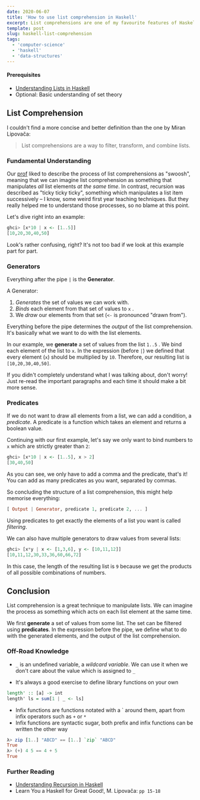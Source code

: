 ```yaml
---
date: 2020-06-07
title: 'How to use list comprehension in Haskell'
excerpt: List comprehensions are one of my favourite features of Haskell. Just as recursion, list comprehension is a basic technique of functional programming and should be learned right in the beginning.
template: post
slug: haskell-list-comprehension
tags:
  - 'computer-science'
  - 'haskell'
  - 'data-structures'
---
```


#### Prerequisites

- [Understanding Lists in Haskell](/haskell-understanding-lists/)
- Optional: Basic understanding of set theory

## List Comprehension

I couldn't find a more concise and better definition than the one by Miran Lipovača:

> List comprehensions are a way to filter, transform, and combine lists.

### Fundamental Understanding

Our [prof](https://en.wikipedia.org/wiki/Philip_Wadler) liked to describe the process of list comprehensions as "swoosh", meaning that we can imagine list comprehension as something that manipulates _all_ list elements _at the same time_. In contrast, recursion was described as "ticky ticky ticky", something which manipulates a list item successively – I know, some weird first year teaching techniques. But they really helped me to understand those processes, so no blame at this point.

Let's dive right into an example:

```haskell
ghci> [x*10 | x <- [1..5]]
[10,20,30,40,50]
```

Look's rather confusing, right? It's not too bad if we look at this example part for part.

### Generators

Everything after the pipe `|` is the **Generator**.

A Generator:

1. _Generates_ the set of values we can work with.
2. _Binds_ each element from that set of values to `x` .
3. We _draw_ our elements from that set (`<-` is pronounced "drawn from").

Everything before the pipe determines the _output_ of the list comprehension. It's basically what we want to do with the list elements.

In our example, we **generate** a set of values from the list `1..5` . We bind each element of the list to `x`. In the expression (before `|`) we defined that every element (`x`) should be multiplied by `10`. Therefore, our resulting list is `[10,20,30,40,50]`.

If you didn't completely understand what I was talking about, don't worry! Just re-read the important paragraphs and each time it should make a bit more sense.

### Predicates

If we do not want to draw all elements from a list, we can add a condition, a _predicate_. A predicate is a function which takes an element and returns a boolean value.

Continuing with our first example, let's say we only want to bind numbers to `x` which are strictly greater than `2`:

```haskell
ghci> [x*10 | x <- [1..5], x > 2]
[30,40,50]
```

As you can see, we only have to add a comma and the predicate, that's it! You can add as many predicates as you want, separated by commas.

So concluding the structure of a list comprehension, this might help memorise everything:

```haskell
[ Output | Generator, predicate 1, predicate 2, ... ]
```

Using predicates to get exactly the elements of a list you want is called _filtering_.

We can also have multiple generators to draw values from several lists:

```haskell
ghci> [x*y | x <- [1,3,6], y <- [10,11,12]]
[10,11,12,30,33,36,60,66,72]
```

In this case, the length of the resulting list is `9` because we get the products of all possible combinations of numbers.

## Conclusion

List comprehension is a great technique to manipulate lists. We can imagine the process as something which acts on each list element at the same time.

We first **generate** a set of values from some list. The set can be filtered using **predicates**. In the expression before the pipe, we define what to do with the generated elements, and the output of the list comprehension.

### Off-Road Knowledge

- `_` is an undefined variable, a _wildcard variable_. We can use it when we don't care about the value which is assigned to `_`

- It's always a good exercise to define library functions on your own

```haskell
length' :: [a] -> int
length' ls = sum[1 | _ <- ls]
```

- Infix functions are functions notated with a \` around them, apart from infix operators such as `+` or `*`
- Infix functions are syntactic sugar, both prefix and infix functions can be written the other way

```haskell
λ> zip [1..] "ABCD" == [1..] `zip` "ABCD"
True
λ> (+) 4 5 == 4 + 5
True
```

### Further Reading

- [Understanding Recursion in Haskell](/haskell-recursion/)
- Learn You a Haskell for Great Good!, M. Lipovača: `pp 15-18`
